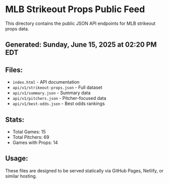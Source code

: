 # MLB Strikeout Props Public Feed

This directory contains the public JSON API endpoints for MLB strikeout props data.

## Generated: Sunday, June 15, 2025 at 02:20 PM EDT

## Files:
- `index.html` - API documentation
- `api/v1/strikeout-props.json` - Full dataset
- `api/v1/summary.json` - Summary data
- `api/v1/pitchers.json` - Pitcher-focused data  
- `api/v1/best-odds.json` - Best odds rankings

## Stats:
- Total Games: 15
- Total Pitchers: 69
- Games with Props: 14

## Usage:
These files are designed to be served statically via GitHub Pages, Netlify, or similar hosting.
